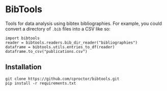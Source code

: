 # BibTools

Tools for data analysis using bibtex bibliographies. For example, 
you could convert a directory of `.bib` files into a CSV like so:

    import bibtools
    reader = bibtools.readers.bib_dir_reader("bibliographies")
    dataframe = bibtools.utils.entries_to_df(reader)
    dataframe.to_csv("publications.csv")

## Installation

    git clone https://github.com/cproctor/bibtools.git
    pip install -r requirements.txt
